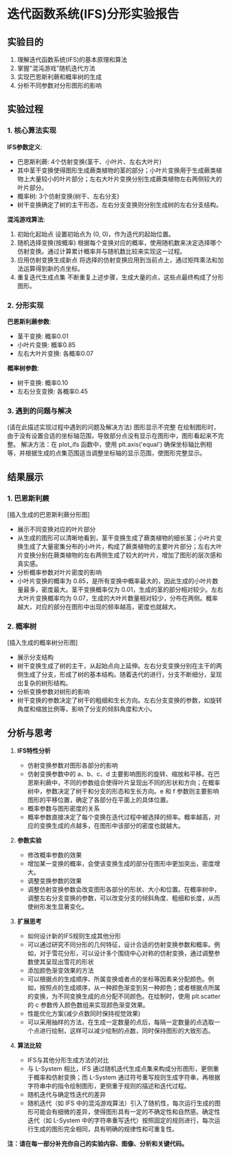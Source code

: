 # 迭代函数系统(IFS)分形实验报告

## 实验目的

1. 理解迭代函数系统(IFS)的基本原理和算法
2. 掌握"混沌游戏"随机迭代方法
3. 实现巴恩斯利蕨和概率树的生成
4. 分析不同参数对分形图形的影响

## 实验过程

### 1. 核心算法实现

**IFS参数定义**:
- 巴恩斯利蕨: 4个仿射变换(茎干、小叶片、左右大叶片)
- 其中茎干变换使得图形生成蕨类植物的茎的部分；小叶片变换用于生成蕨类植物上大量较小的叶片部分；左右大叶片变换分别生成蕨类植物左右两侧较大的叶片部分。
- 概率树: 3个仿射变换(树干、左右分支)
- 树干变换确定了树的主干形态，左右分支变换则分别生成树的左右分支结构。

**混沌游戏算法**:
1. 初始化起始点      设置初始点为 (0, 0)，作为迭代的起始位置。
2. 随机选择变换(按概率)
   根据每个变换对应的概率，使用随机数来决定选择哪个仿射变换。通过计算累计概率并与随机数比较来实现这一过程。
4. 应用仿射变换生成新点
   将选择的仿射变换应用到当前点上，通过矩阵乘法和加法运算得到新的点坐标。
6. 重复迭代生成点集
   不断重复上述步骤，生成大量的点，这些点最终构成了分形图形。
### 2. 分形实现

**巴恩斯利蕨参数**:
- 茎干变换: 概率0.01
- 小叶片变换: 概率0.85
- 左右大叶片变换: 各概率0.07

**概率树参数**:
- 树干变换: 概率0.10
- 左右分支变换: 各概率0.45

### 3. 遇到的问题与解决

(请在此描述实现过程中遇到的问题及解决方法)
图形显示不完整
在绘制图形时，由于没有设置合适的坐标轴范围，导致部分点没有显示在图形中，图形看起来不完整。
解决方法：在 plot_ifs 函数中，使用 plt.axis('equal') 确保坐标轴比例相等，并根据生成的点集范围适当调整坐标轴的显示范围，使图形完整显示。
## 结果展示

### 1. 巴恩斯利蕨
[插入生成的巴恩斯利蕨分形图]
- 展示不同变换对应的叶片部分
- 从生成的图形可以清晰地看到，茎干变换生成了蕨类植物的细长茎；小叶片变换生成了大量密集分布的小叶片，构成了蕨类植物的主要叶片部分；左右大叶片变换分别在蕨类植物的左右两侧生成了较大的叶片，增加了图形的层次感和真实感。
- 分析概率参数对叶片密度的影响
- 小叶片变换的概率为 0.85，是所有变换中概率最大的，因此生成的小叶片数量最多，密度最大。茎干变换概率仅为 0.01，生成的茎的部分相对较少。左右大叶片变换概率均为 0.07，生成的大叶片数量相对较少，分布在两侧。概率越大，对应的部分在图形中出现的频率越高，密度也就越大。

### 2. 概率树 
[插入生成的概率树分形图]
- 展示分支结构
- 树干变换生成了树的主干，从起始点向上延伸。左右分支变换分别在主干的两侧生成了分支，形成了树的基本结构。随着迭代的进行，分支不断细分，呈现出复杂的树形结构。
- 分析变换参数对树形的影响
- 树干变换的参数决定了树干的粗细和生长方向。左右分支变换的参数，如旋转角度和缩放比例等，影响了分支的倾斜角度和大小。

## 分析与思考

1. **IFS特性分析**
   - 仿射变换参数对图形各部分的影响
   - 仿射变换参数中的 a、b、c、d 主要影响图形的旋转、缩放和平移。在巴恩斯利蕨中，不同的参数组合使得叶片呈现出不同的形状和方向；在概率树中，参数决定了树干和分支的形态和生长方向。e 和 f 参数则主要影响图形的平移位置，确定了各部分在平面上的具体位置。
   - 概率参数与图形密度的关系
   - 概率参数直接决定了每个变换在迭代过程中被选择的频率。概率越高，对应的变换生成的点越多，在图形中该部分的密度也就越大。

2. **参数实验**
   - 修改概率参数的效果
   - 增加某一变换的概率，会使该变换生成的部分在图形中更加突出，密度增大。
   - 调整变换参数的效果
   - 调整仿射变换参数会改变图形各部分的形状、大小和位置。在概率树中，调整左右分支变换的参数，可以改变分支的倾斜角度、粗细和长度，从而使树形发生显著变化。

3. **扩展思考**
   - 如何设计新的IFS规则生成其他分形
   - 可以通过研究不同分形的几何特征，设计合适的仿射变换参数和概率。例如，对于雪花分形，可以设计多个围绕中心对称的仿射变换，通过调整参数使其呈现出雪花的形状
   - 添加颜色渐变效果的方法
   - 可以根据点的生成顺序、所属变换或者点的坐标等因素来分配颜色。例如，按照点的生成顺序，从一种颜色渐变到另一种颜色；或者根据点所属的变换，为不同变换生成的点分配不同颜色。在绘制时，使用 plt.scatter 的 c 参数传入颜色数组来实现颜色渐变效果。
   - 性能优化方案(减少点数同时保持视觉效果)
   - 可以采用抽样的方法，在生成一定数量的点后，每隔一定数量的点选取一个点进行绘制，这样可以减少绘制的点数，同时保持图形的大致形态。
4. **算法比较**
   - IFS与其他分形生成方法的对比
   - 与 L-System 相比，IFS 通过随机迭代生成点集来构成分形图形，更侧重于概率和仿射变换；而 L-System 通过符号重写规则生成字符串，再根据字符串中的指令绘制图形，更侧重于规则的描述和迭代过程。
   - 随机迭代与确定性迭代的差异
   - 随机迭代（如 IFS 中的混沌游戏算法）引入了随机性，每次运行生成的图形可能会有细微的差异，使得图形具有一定的不确定性和自然感。确定性迭代（如 L-System 中的字符串重写迭代）按照固定的规则进行，每次运行生成的图形完全相同，具有明确的规律性和可重复性。

**注：请在每一部分补充你自己的实验内容、图像、分析和关键代码。**
